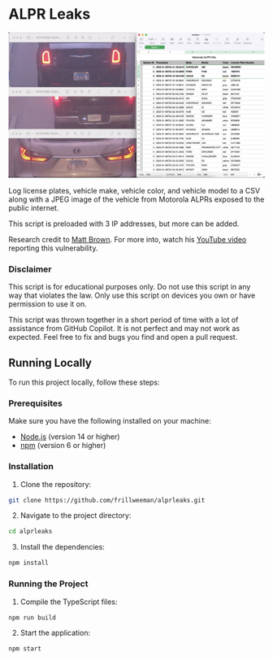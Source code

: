 # ALPR Leaks

![CSV file of data collected from script](./docs/csv.png)

Log license plates, vehicle make, vehicle color, and vehicle model to a CSV along with a JPEG image of the vehicle from Motorola ALPRs exposed to the public internet.

This script is preloaded with 3 IP addresses, but more can be added.

Research credit to [Matt Brown](https://www.youtube.com/@mattbrwn). For more into, watch his [YouTube video](https://youtu.be/0dUnY1641WM?si=A2geeOF-FCunDW-v) reporting this vulnerability.

### Disclaimer

This script is for educational purposes only. Do not use this script in any way that violates the law. Only use this script on devices you own or have permission to use it on.

This script was thrown together in a short period of time with a lot of assistance from GitHub Copilot. It is not perfect and may not work as expected. Feel free to fix and bugs you find and open a pull request.

## Running Locally

To run this project locally, follow these steps:

### Prerequisites

Make sure you have the following installed on your machine:
- [Node.js](https://nodejs.org/) (version 14 or higher)
- [npm](https://www.npmjs.com/) (version 6 or higher)

### Installation

1. Clone the repository:
  ```sh
  git clone https://github.com/frillweeman/alprleaks.git
  ```
2. Navigate to the project directory:
  ```sh
  cd alprleaks
  ```
3. Install the dependencies:
  ```sh
  npm install
  ```

### Running the Project

1. Compile the TypeScript files:
  ```sh
  npm run build
  ```
2. Start the application:
  ```sh
  npm start
  ```
